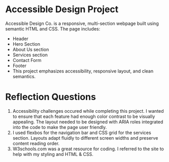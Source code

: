 # Accessible Design Project
Accessible Design Co. is a responsive, multi-section webpage built using semantic HTML and CSS. The page includes:<br>
* Header <br>
* Hero Section <br>
* About Us section <br>
* Services section <br>
* Contact Form<br>
* Footer <br>
* This project emphasizes accessibility, responsive layout, and clean semantics.<br>

# Reflection Questions<br>
1. Accessibility challenges occured while completing this project. I wanted to ensure that each feature had enough color contrast to be visually appealing. The layout needed to be designed with ARIA roles integrated into the code to make the page user friendly.
2. I used flexbos for the navigation bar and CSS grid for the services section. Layouts adapt fluidly to different screen widths and preserve content reading order. 
3. W3schools.com was a great resource for coding. I referred to the site to help with my styling and HTML & CSS. 

